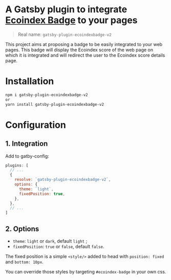 # A Gatsby plugin to integrate [Ecoindex Badge](https://github.com/cnumr/ecoindex_badge) to your pages

> Real name: `gatsby-plugin-ecoindexbadge-v2`

This project aims at proposing a badge to be easily integrated to your web pages. This badge will display the Ecoindex score of the web page on which it is integrated and will redirect the user to the Ecoindex score details page.

# Installation

```sh
npm i gatsby-plugin-ecoindexbadge-v2
or
yarn install gatsby-plugin-ecoindexbadge-v2
```

# Configuration

## 1. Integration

Add to gatby-config:

```js
plugins: [
  // ...
  {
    resolve: `gatsby-plugin-ecoindexbadge-v2`,
    options: {
      theme: `light`,
      fixedPosition: true,
    },
  },
  // ...
]
```

## 2. Options

- `theme`: `light` or `dark`, default `light` ;
- `fixedPosition`: `true` or `false`, default `false`.

The fixed position is a simple `<style/>` added to head with `position: fixed` and `bottom: 10px`.

You can override those styles by targeting `#ecoindex-badge` in your own css.
